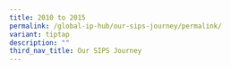 ```yaml
---
title: 2010 to 2015
permalink: /global-ip-hub/our-sips-journey/permalink/
variant: tiptap
description: ""
third_nav_title: Our SIPS Journey
---
```

